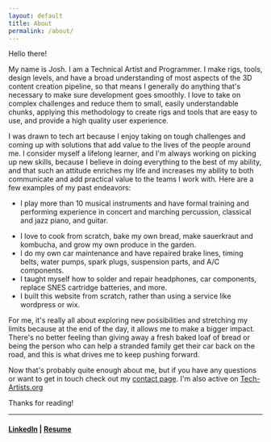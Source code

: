 ```yaml
---
layout: default
title: About
permalink: /about/
---
```


Hello there!

My name is Josh. I am a Technical Artist and Programmer. I make rigs, tools, design levels, and have a broad understanding of most aspects of the 3D content creation pipeline, so that means I generally do anything that's necessary to make sure development goes smoothly. I love to take on complex challenges and reduce them to small, easily understandable chunks, applying this methodology to create rigs and tools that are easy to use, and provide a high quality user experience.

I was drawn to tech art because I enjoy taking on tough challenges and coming up with solutions that add value to the lives of the people around me. I consider myself a lifelong learner, and I'm always working on picking up new skills, because I believe in doing everything to the best of my ability, and that such an attitude enriches my life and increases my ability to both communicate and add practical value to the teams I work with. Here are a few examples of my past endeavors:

* I play more than 10 musical instruments and have formal training and performing experience in concert and marching percussion, classical and jazz piano, and guitar.

- I love to cook from scratch, bake my own bread, make sauerkraut and kombucha, and grow my own produce in the garden.
- I do my own car maintenance and have repaired brake lines, timing belts, water pumps, spark plugs, suspension parts, and A/C components.
- I taught myself how to solder and repair headphones, car components, replace SNES cartridge batteries, and more.
- I built this website from scratch, rather than using a service like wordpress or wix.

For me, it's really all about exploring new possibilities and stretching my limits because at the end of the day, it allows me to make a bigger impact. There's no better feeling than giving away a fresh baked loaf of bread or being the person who can help a stranded family get their car back on the road, and this is what drives me to keep pushing forward.

Now that's probably quite enough about me, but if you have any questions or want to get in touch check out my [contact page](https://joshuaroberts.dev/contact). I'm also active on [Tech-Artists.org](https://www.tech-artists.org/u/jodarober/)

Thanks for reading!

---

#### [LinkedIn](https://www.linkedin.com/in/robertsjd/) \| [Resume](https://drive.google.com/file/d/1l67eje7YBadRbLcyHJ_rdV8J2UXG-5nH/view)



